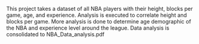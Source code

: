This project takes a dataset of all NBA players with their height, blocks per game, age, and experience. Analysis is executed to correlate height and blocks per game. More analysis is done to determine age demographic of the NBA and experience level around the league. Data analysis is consolidated to NBA_Data_analysis.pdf